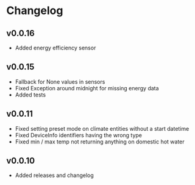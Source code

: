 # Changelog

## v0.0.16

* Added energy efficiency sensor

## v0.0.15

* Fallback for None values in sensors
* Fixed Exception around midnight for missing energy data
* Added tests

## v0.0.11

* Fixed setting preset mode on climate entities without a start datetime
* Fixed DeviceInfo identifiers having the wrong type
* Fixed min / max temp not returning anything on domestic hot water

## v0.0.10

* Added releases and changelog